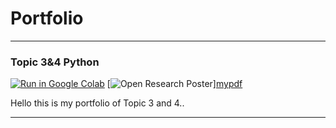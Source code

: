 # Portfolio
---

### Topic 3&4 Python

[![Run in Google Colab](https://img.shields.io/badge/Colab-Run_in_Google_Colab-blue?logo=Google&logoColor=FDBA18)](https://colab.research.google.com/drive/1_RH6WAcKVGuTZSAic4cz18jyuGfxaRBf#scrollTo=KYUBmL7oRhl9)
[![Open Research Poster](https://img.shields.io/badge/PDF-Open%20PDF-red)]<a href="https://my.github.io/files/paper.pdf">mypdf</a>
<div style="text-align: justify">Hello this is my portfolio of Topic 3 and 4..</div>



---

